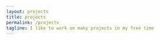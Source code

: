 ```yaml
---
layout: projects
title: projects
permalink: /projects
tagline: I like to work on many projects in my free time
---
```


